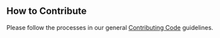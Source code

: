 ## How to Contribute

Please follow the processes in our general [Contributing Code][contributing]
guidelines.

[contributing]: https://docs.google.com/document/d/18468Jb_PT4Sn1YoiwsEIZmWXUb2opxEQzFyGGnwH5VQ/edit?usp=sharing